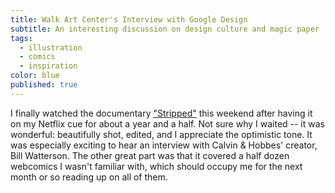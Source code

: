 ```yaml
---
title: Walk Art Center's Interview with Google Design
subtitle: An interesting discussion on design culture and magic paper
tags: 
  - illustration
  - comics
  - inspiration
color: blue
published: true
---
```


I finally watched the documentary ["Stripped"](http://www.strippedfilm.com) this weekend after having it on my Netflix cue for about a year and a half. Not sure why I waited -- it was wonderful: beautifully shot, edited, and I appreciate the optimistic tone. It was especially exciting to hear an interview with Calvin & Hobbes' creator, Bill Watterson.  The other great part was that it covered a half dozen webcomics I wasn't familiar with, which should occupy me for the next month or so reading up on all of them.
